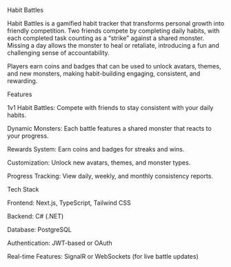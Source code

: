 Habit Battles

Habit Battles is a gamified habit tracker that transforms personal growth into friendly competition. Two friends compete by completing daily habits, with each completed task counting as a “strike” against a shared monster. Missing a day allows the monster to heal or retaliate, introducing a fun and challenging sense of accountability.

Players earn coins and badges that can be used to unlock avatars, themes, and new monsters, making habit-building engaging, consistent, and rewarding.

Features

1v1 Habit Battles: Compete with friends to stay consistent with your daily habits.

Dynamic Monsters: Each battle features a shared monster that reacts to your progress.

Rewards System: Earn coins and badges for streaks and wins.

Customization: Unlock new avatars, themes, and monster types.

Progress Tracking: View daily, weekly, and monthly consistency reports.

Tech Stack

Frontend: Next.js, TypeScript, Tailwind CSS

Backend: C# (.NET)

Database: PostgreSQL

Authentication: JWT-based or OAuth

Real-time Features: SignalR or WebSockets (for live battle updates)

